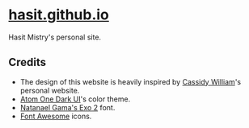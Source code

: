 # [hasit.github.io](http://hasit.github.io)

Hasit Mistry's personal site.

## Credits
- The design of this website is heavily inspired by [Cassidy William](http://cassidoo.co)'s personal website.
- [Atom One Dark UI](https://atom.io/themes/one-dark-ui)'s color theme.
- [Natanael Gama's Exo 2](https://fonts.google.com/specimen/Exo+2) font.
- [Font Awesome](http://fontawesome.io) icons.